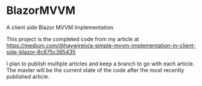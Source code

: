 # BlazorMVVM
A client side Blazor MVVM Implementation

This project is the completed code from my article 
at https://medium.com/@haywireiv/a-simple-mvvm-implementation-in-client-side-blazor-8c875c365435

I plan to publish multiple articles and keep a branch to go with each article.  
The master will be the current state of the code after the most recently published article.
